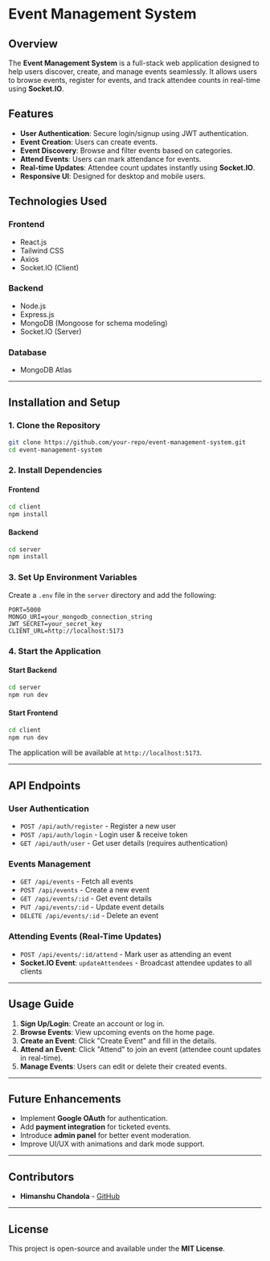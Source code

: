# Event Management System

## Overview
The **Event Management System** is a full-stack web application designed to help users discover, create, and manage events seamlessly. It allows users to browse events, register for events, and track attendee counts in real-time using **Socket.IO**.

## Features
- **User Authentication**: Secure login/signup using JWT authentication.
- **Event Creation**: Users can create events.
- **Event Discovery**: Browse and filter events based on categories.
- **Attend Events**: Users can mark attendance for events.
- **Real-time Updates**: Attendee count updates instantly using **Socket.IO**.
- **Responsive UI**: Designed for desktop and mobile users.

## Technologies Used
### **Frontend**
- React.js
- Tailwind CSS
- Axios
- Socket.IO (Client)

### **Backend**
- Node.js
- Express.js
- MongoDB (Mongoose for schema modeling)
- Socket.IO (Server)

### **Database**
- MongoDB Atlas

---
## Installation and Setup

### **1. Clone the Repository**
```sh
git clone https://github.com/your-repo/event-management-system.git
cd event-management-system
```

### **2. Install Dependencies**
#### **Frontend**
```sh
cd client
npm install
```

#### **Backend**
```sh
cd server
npm install
```

### **3. Set Up Environment Variables**
Create a `.env` file in the `server` directory and add the following:
```env
PORT=5000
MONGO_URI=your_mongodb_connection_string
JWT_SECRET=your_secret_key
CLIENT_URL=http://localhost:5173
```

### **4. Start the Application**
#### **Start Backend**
```sh
cd server
npm run dev
```

#### **Start Frontend**
```sh
cd client
npm run dev
```

The application will be available at `http://localhost:5173`.

---
## API Endpoints
### **User Authentication**
- `POST /api/auth/register` - Register a new user
- `POST /api/auth/login` - Login user & receive token
- `GET /api/auth/user` - Get user details (requires authentication)

### **Events Management**
- `GET /api/events` - Fetch all events
- `POST /api/events` - Create a new event
- `GET /api/events/:id` - Get event details
- `PUT /api/events/:id` - Update event details
- `DELETE /api/events/:id` - Delete an event

### **Attending Events (Real-Time Updates)**
- `POST /api/events/:id/attend` - Mark user as attending an event
- **Socket.IO Event**: `updateAttendees` - Broadcast attendee updates to all clients

---
## Usage Guide
1. **Sign Up/Login**: Create an account or log in.
2. **Browse Events**: View upcoming events on the home page.
3. **Create an Event**: Click "Create Event" and fill in the details.
4. **Attend an Event**: Click "Attend" to join an event (attendee count updates in real-time).
5. **Manage Events**: Users can edit or delete their created events.

---
## Future Enhancements
- Implement **Google OAuth** for authentication.
- Add **payment integration** for ticketed events.
- Introduce **admin panel** for better event moderation.
- Improve UI/UX with animations and dark mode support.

---
## Contributors
- **Himanshu Chandola** - [GitHub](https://github.com/your-profile)

---
## License
This project is open-source and available under the **MIT License**.

